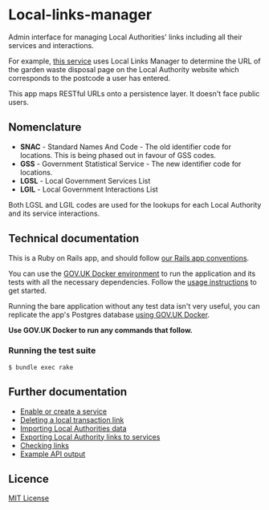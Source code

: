 # Local-links-manager

Admin interface for managing Local Authorities' links including all their services and interactions.

For example, [this service](https://www.gov.uk/garden-waste-disposal) uses Local Links Manager to determine the URL of the garden waste disposal page on the Local Authority website which corresponds to the postcode a user has entered.

This app maps RESTful URLs onto a persistence layer. It doesn't face public users.

## Nomenclature

- **SNAC** - Standard Names And Code - The old identifier code for locations. This is being phased out in favour of GSS codes.
- **GSS**  - Government Statistical Service - The new identifier code for locations.
- **LGSL** - Local Government Services List
- **LGIL** - Local Government Interactions List

Both LGSL and LGIL codes are used for the lookups for each Local Authority and its service interactions.

## Technical documentation

This is a Ruby on Rails app, and should follow [our Rails app conventions][conventions].

You can use the [GOV.UK Docker environment][govuk-docker] to run the application and its tests with all the necessary dependencies. Follow the [usage instructions][docker-usage] to get started.

Running the bare application without any test data isn't very useful, you can replicate the app's Postgres database [using GOV.UK Docker][replicate-db].

**Use GOV.UK Docker to run any commands that follow.**

[conventions]: https://docs.publishing.service.gov.uk/manual/conventions-for-rails-applications.html
[govuk-docker]: https://github.com/alphagov/govuk-docker
[docker-usage]: https://github.com/alphagov/govuk-docker#usage
[replicate-db]: https://github.com/alphagov/govuk-docker/blob/master/docs/how-tos.md#how-to-replicate-data-locally

### Running the test suite

```
$ bundle exec rake
```

## Further documentation

- [Enable or create a service](/docs/enable-or-create-service.md)
- [Deleting a local transaction link](/docs/deleting-a-link.md)
- [Importing Local Authorities data](/docs/importing-local-authorities-data.md)
- [Exporting Local Authority links to services](/docs/exporting-local-authority-links.md)
- [Checking links](/docs/checking-links.md)
- [Example API output](/docs/example-api-output.md)

## Licence

[MIT License](LICENCE)
